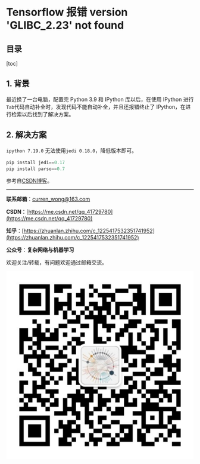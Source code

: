 Tensorflow 报错 version 'GLIBC_2.23' not found
===

目录
---

[toc]

## 1. 背景

最近换了一台电脑，配置完 Python 3.9 和 IPython 库以后，在使用 IPython 进行 `Tab`代码自动补全时，发现代码不能自动补全，并且还报错终止了 IPython，在进行检索以后找到了解决方案。

## 2. 解决方案

`ipython 7.19.0` 无法使用`jedi 0.18.0`，降低版本即可。

```python
pip install jedi==0.17
pip install parso==0.7
```

参考自[CSDN博客](https://blog.csdn.net/douziaaa/article/details/112526167)。

---

**联系邮箱**：curren_wong@163.com

**CSDN**：[https://me.csdn.net/qq_41729780](https://me.csdn.net/qq_41729780)

**知乎**：[https://zhuanlan.zhihu.com/c_1225417532351741952](https://zhuanlan.zhihu.com/c_1225417532351741952)

**公众号**：**复杂网络与机器学习**

欢迎关注/转载，有问题欢迎通过邮箱交流。

![二维码](../../../img/WeChat/QRCode.jpg)
